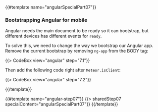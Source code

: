 {{#template name="angularSpecialPart07"}}
### Bootstrapping Angular for mobile

Angular needs the main document to be ready so it can bootstrap, but different devices has different events for `ready`.

To solve this, we need to change the way we bootstrap our Angular app.
Remove the current bootstrap by removing `ng-app` from the BODY tag:

{{> CodeBox view="angular" step="7.1"}}

Then add the following code right after `Meteor.isClient`:

{{> CodeBox view="angular" step="7.2"}}

{{/template}}

{{#template name="angular-step07"}}
{{> sharedStep07 specialContent="angularSpecialPart07"}}
{{/template}}
